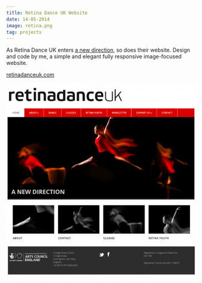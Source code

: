 ```yaml
---
title: Retina Dance UK Website
date: 14-05-2014
image: retina.png
tag: projects
---
```


As Retina Dance UK enters [a new direction](http://retinadanceuk.com/new-direction), so does their website. Design and code by me, a simple and elegant fully responsive image-focused website.

[retinadanceuk.com](http://retinadanceuk.com)

![retindance](/assets/images/retina.png)
